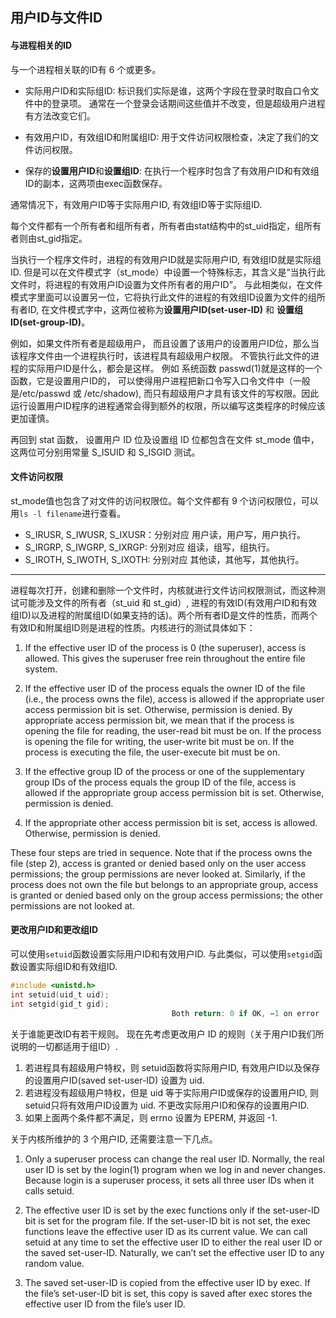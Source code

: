 ## 用户ID与文件ID

#### 与进程相关的ID

与一个进程相关联的ID有 6 个或更多。

- 实际用户ID和实际组ID:	标识我们实际是谁，这两个字段在登录时取自口令文件中的登录项。 通常在一个登录会话期间这些值并不改变，但是超级用户进程有方法改变它们。 

- 有效用户ID，有效组ID和附属组ID: 用于文件访问权限检查，决定了我们的文件访问权限。 

- 保存的**设置用户ID**和**设置组ID**: 在执行一个程序时包含了有效用户ID和有效组ID的副本，这两项由exec函数保存。


通常情况下，有效用户ID等于实际用户ID, 有效组ID等于实际组ID. 

每个文件都有一个所有者和组所有者，所有者由stat结构中的st_uid指定，组所有者则由st_gid指定。 

当执行一个程序文件时，进程的有效用户ID就是实际用户ID, 有效组ID就是实际组ID. 但是可以在文件模式字（st_mode）中设置一个特殊标志，其含义是“当执行此文件时，将进程的有效用户ID设置为文件所有者的用户ID”。 与此相类似，在文件模式字里面可以设置另一位，它将执行此文件的进程的有效组ID设置为文件的组所有者ID, 在文件模式字中，这两位被称为**设置用户ID(set-user-ID)** 和 **设置组ID(set-group-ID)**。 

例如，如果文件所有者是超级用户， 而且设置了该用户的设置用户ID位，那么当该程序文件由一个进程执行时，该进程具有超级用户权限。 不管执行此文件的进程的实际用户ID是什么，都会是这样。 例如 系统函数 passwd(1)就是这样的一个函数，它是设置用户ID的， 可以使得用户进程把新口令写入口令文件中（一般是/etc/passwd 或 /etc/shadow), 而只有超级用户才具有该文件的写权限。因此运行设置用户ID程序的进程通常会得到额外的权限，所以编写这类程序的时候应该更加谨慎。 

再回到 stat 函数， 设置用户 ID 位及设置组 ID 位都包含在文件 st_mode 值中， 这两位可分别用常量 S_ISUID 和 S_ISGID 测试。 
 

#### 文件访问权限

st_mode值也包含了对文件的访问权限位。每个文件都有 9 个访问权限位，可以用`ls -l filename`进行查看。 
- S_IRUSR, S_IWUSR, S_IXUSR：分别对应 用户读，用户写，用户执行。 
- S_IRGRP, S_IWGRP, S_IXRGP: 分别对应 组读，组写，组执行。
- S_IROTH, S_IWOTH, S_IXOTH: 分别对应 其他读，其他写，其他执行。

---

进程每次打开，创建和删除一个文件时，内核就进行文件访问权限测试，而这种测试可能涉及文件的所有者（st_uid 和 st_gid）, 进程的有效ID(有效用户ID和有效组ID)以及进程的附属组ID(如果支持的话)。两个所有者ID是文件的性质，而两个有效ID和附属组ID则是进程的性质。内核进行的测试具体如下：

1. If the effective user ID of the process is 0 (the superuser), access is allowed. This
gives the superuser free rein throughout the entire file system.

2. If the effective user ID of the process equals the owner ID of the file (i.e., the 
process owns the file), access is allowed if the appropriate user access
permission bit is set. Otherwise, permission is denied. By appropriate access
permission bit, we mean that if the process is opening the file for reading, the
user-read bit must be on. If the process is opening the file for writing, the
user-write bit must be on. If the process is executing the file, the user-execute bit
must be on.

3. If the effective group ID of the process or one of the supplementary group IDs of
the process equals the group ID of the file, access is allowed if the appropriate
group access permission bit is set. Otherwise, permission is denied.

4. If the appropriate other access permission bit is set, access is allowed.
Otherwise, permission is denied.

These four steps are tried in sequence. Note that if the process owns the file
(step 2), access is granted or denied based only on the user access permissions; the
group permissions are never looked at. Similarly, if the process does not own the file
but belongs to an appropriate group, access is granted or denied based only on the
group access permissions; the other permissions are not looked at.

#### 更改用户ID和更改组ID

可以使用`setuid`函数设置实际用户ID和有效用户ID. 与此类似，可以使用`setgid`函数设置实际组ID和有效组ID. 

```c
#include <unistd.h>
int setuid(uid_t uid);
int setgid(gid_t gid);
									Both return: 0 if OK, −1 on error
```

关于谁能更改ID有若干规则。 现在先考虑更改用户 ID 的规则（关于用户ID我们所说明的一切都适用于组ID）. 

1. 若进程具有超级用户特权，则 setuid函数将实际用户ID, 有效用户ID以及保存的设置用户ID(saved set-user-ID) 设置为 uid. 
2. 若进程没有超级用户特权，但是 uid 等于实际用户ID或保存的设置用户ID, 则setuid只将有效用户ID设置为 uid. 不更改实际用户ID和保存的设置用户ID. 
3. 如果上面两个条件都不满足，则 errno 设置为 EPERM, 并返回 -1. 

关于内核所维护的 3 个用户ID, 还需要注意一下几点。
1. Only a superuser process can change the real user ID. Normally, the real user
ID is set by the login(1) program when we log in and never changes. Because
login is a superuser process, it sets all three user IDs when it calls setuid.

2. The effective user ID is set by the exec functions only if the set-user-ID bit is set
for the program file. If the set-user-ID bit is not set, the exec functions leave the
effective user ID as its current value. We can call setuid at any time to set the
effective user ID to either the real user ID or the saved set-user-ID. Naturally,
we can’t set the effective user ID to any random value.

3. The saved set-user-ID is copied from the effective user ID by exec. If the file’s
set-user-ID bit is set, this copy is saved after exec stores the effective user ID
from the file’s user ID. 

